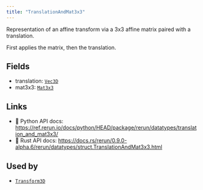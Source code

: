 ```yaml
---
title: "TranslationAndMat3x3"
---
```


Representation of an affine transform via a 3x3 affine matrix paired with a translation.

First applies the matrix, then the translation.

## Fields

* translation: [`Vec3D`](../datatypes/vec3d.md)
* mat3x3: [`Mat3x3`](../datatypes/mat3x3.md)

## Links
 * 🐍 Python API docs: https://ref.rerun.io/docs/python/HEAD/package/rerun/datatypes/translation_and_mat3x3/
 * 🦀 Rust API docs: https://docs.rs/rerun/0.9.0-alpha.6/rerun/datatypes/struct.TranslationAndMat3x3.html


## Used by

* [`Transform3D`](../datatypes/transform3d.md)
